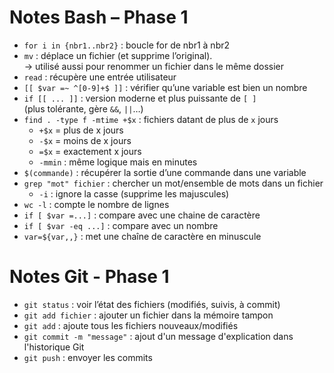 # Notes Bash – Phase 1

- `for i in {nbr1..nbr2}` : boucle for de nbr1 à nbr2
- `mv` : déplace un fichier (et supprime l’original).  
   → utilisé aussi pour renommer un fichier dans le même dossier
- `read` : récupère une entrée utilisateur
- `[[ $var =~ ^[0-9]+$ ]]` : vérifier qu’une variable est bien un nombre
- `if [[ ... ]]` : version moderne et plus puissante de `[ ]`  
   (plus tolérante, gère `&&`, `||`…)
- `find . -type f -mtime +$x` : fichiers datant de plus de `x` jours  
   - `+$x` = plus de x jours  
   - `-$x` = moins de x jours  
   - `=$x` = exactement x jours  
   - `-mmin` : même logique mais en minutes
- `$(commande)` : récupérer la sortie d’une commande dans une variable
- `grep "mot" fichier` : chercher un mot/ensemble de mots dans un fichier
   - `-i` : ignore la casse (supprime les majuscules)
- `wc -l` : compte le nombre de lignes
- `if [ $var =...]` : compare avec une chaine de caractère
- `if [ $var -eq ...]` : compare avec un nombre
- `var=${var,,}` : met une chaîne de caractère en minuscule

# Notes Git - Phase 1
- `git status` : voir l’état des fichiers (modifiés, suivis, à commit)
- `git add fichier` : ajouter un fichier dans la mémoire tampon
- `git add` : ajoute tous les fichiers nouveaux/modifiés
- `git commit -m "message"` : ajout d'un message d'explication dans l'historique Git
- `git push` : envoyer les commits 
